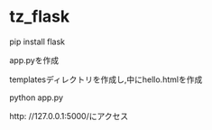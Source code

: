 # tz_flask

pip install flask

app.pyを作成

templatesディレクトリを作成し,中にhello.htmlを作成

python app.py

http: //127.0.0.1:5000/にアクセス

